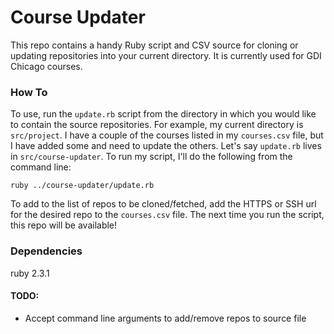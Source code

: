 # Course Updater
This repo contains a handy Ruby script and CSV source for cloning or updating repositories into your current directory. It is currently used for GDI Chicago courses.

### How To
To use, run the `update.rb` script from the directory in which you would like to contain the source repositories. For example, my current directory is `src/project`. I have a couple of the courses listed in my `courses.csv` file, but I have added some and need to update the others. Let's say `update.rb` lives in `src/course-updater`. To run my script, I'll do the following from the command line:

```
ruby ../course-updater/update.rb
```

To add to the list of repos to be cloned/fetched, add the HTTPS or SSH url for the desired repo to the `courses.csv` file. The next time you run the script, this repo will be available!

### Dependencies
ruby 2.3.1

#### TODO:
* Accept command line arguments to add/remove repos to source file
